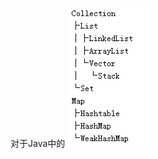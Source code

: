 对于Java中的
![title](https://raw.githubusercontent.com/XQLong/Image-Hosting/master/gitnote/2019/08/06/1565056754385-1565056754391.png)